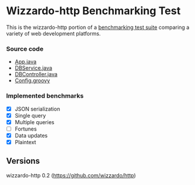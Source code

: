 # Wizzardo-http Benchmarking Test

This is the wizzardo-http portion of a [benchmarking test suite](../) comparing a variety of web development platforms.

### Source code
* [App.java](src/main/java/com/wizzardo/techempower/App.java)
* [DBService.java](src/main/java/com/wizzardo/techempower/DBService.java)
* [DBController.java](src/main/java/com/wizzardo/techempower/DBController.java)
* [Config.groovy](src/main/resources/Config.groovy)

### Implemented benchmarks
- [x] JSON serialization
- [x] Single query
- [x] Multiple queries
- [ ] Fortunes
- [x] Data updates
- [x] Plaintext

## Versions
wizzardo-http 0.2 (https://github.com/wizzardo/http)